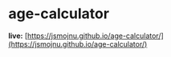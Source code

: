 # age-calculator
**live:** [https://jsmojnu.github.io/age-calculator/](https://jsmojnu.github.io/age-calculator/)
